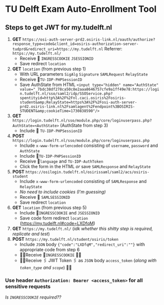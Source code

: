 # TU Delft Exam Auto-Enrollment Tool

## Steps to get JWT for my.tudelft.nl

1. **GET** `https://osi-auth-server-prd2.osiris-link.nl/oauth/authorize?response_type=code&client_id=osiris-authorization-server-tudprd&redirect_uri=https://my.tudelft.nl` Referrer: `https://my.tudelft.nl/`
	- Receive 🍪 `INGRESSCOOKIE` `JSESSIONID`
	- Save redirect `location`
2. **GET** `location` (from previous step 1)
	- With URL parameters `SigAlg` `Signature` `SAMLRequest` `RelayState`
	- Receive 🍪`TU-IDP-PHPSessionID`
	- Save AuthState from HTML `<input type="hidden" name="AuthState" value="_7bdc38df278ca50c8e2aaa8646757cfe9a1ff49e78:https://login.tudelft.nl/sso/saml2/idp/SSOService.php?spentityid=http%3A%2F%2Fnl.caci.osiris%2Fosiris-student&amp;RelayState=https%3A%2F%2Fosi-auth-server-prd2.osiris-link.nl%2Fsamlagent%2Fendpoint%3BOSIRIS-STUDENT&amp;cookieTime=1730838590"/>`
3. **GET** `https://login.tudelft.nl/sso/module.php/core/loginuserpass.php?AuthState=<AuthState>` (AuthState from step 3)
	- Include 🍪 `TU-IDP-PHPSessionID`
4. **POST** `https://login.tudelft.nl/sso/module.php/core/loginuserpass.php`
	- Include `x-www-form-urlencoded` consisting of `username`, `password` and `AuthState`
	- Include 🍪`TU-IDP-PHPSessionID`
	- Receive 🍪`language` and `TU-IDP-AuthToken`
	- Click the form in the HTML *or* save `SAMLResponse` and `RelayState`
5. **POST** `https://osilogin.tudelft.nl/osirissaml/saml2/acs/osiris-student`
	- Include `x-www-form-urlencoded` consisting of `SAMLResponse` and `RelayState`
	- *No need to include cookies (I'm guessing)*
	- Receive 🍪 `SAMLSESSIONID`
	- Save redirect `location`
6. **GET** `location` (from previous step 5)
	- Include 🍪`INGRESSCOOKIE` and `JSESSIONID`
	- Save code form redirect `location` (https://my.tudelft.nl#code=LXDfqM)
7. **GET** `https://my.tudelft.nl/` (*idk whether this shitty step is required, replicate and test*)
8. **POST** `https://my.tudelft.nl/student/osiris/token`
	- Include `JSON` body `{"code":"LXDfqM","redirect_uri":""}` with appropriate code from step 6
	- 💫💫Receive 🍪`INGRESSCOOKIE` 💫💫
	- 💫💫Receive 🖇️ JWT Token 🖇️ as `JSON` body `access_token` (*along with `token_type` and `scope`*) 💫💫

### Use header `Authorization: Bearer <access_token>` for all sensitive requests
*Is `INGRESSCOOKIE` required??*
